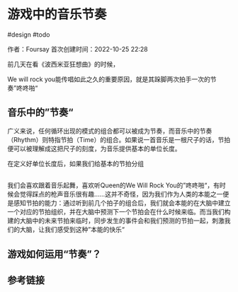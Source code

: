 # 游戏中的音乐节奏

 #design  #todo 
 
作者：Foursay
首次创建时间：2022-10-25 22:28


前几天在看《波西米亚狂想曲》的时候，

We will rock you能传唱如此之久的重要原因，就是其跺脚两次拍手一次的节奏”咚咚啪“



## 音乐中的”节奏“


广义来说，任何循环出现的模式的组合都可以被成为节奏，而音乐中的节奏（Rhythm）则特指节拍（Time）的组合。如果说一首音乐是一根尺子的话，节拍便可以被理解成这把尺子的刻度，为音乐提供基本的单位长度。

在定义好单位长度后，如果我们给基本的节拍分组




## 

我们会喜欢跟着音乐起舞，喜欢听Queen的We Will Rock You的”咚咚啪“，有时候会觉得踩点的枪声音乐很有趣……这并不奇怪，因为我们作为人类的本能之一便是感知节拍的能力：通过听到前几个拍子的组合后，我们就会本能的在大脑中建立一个对应的节拍组织，并在大脑中预测下一个节拍会在什么时候来临。而当我们构建的大脑中的未来节拍来临时，同步发生的事件会和我们预测的节拍一起，刺激我们的大脑，让我们感受到这种”本能的快乐“





## 游戏如何运用“节奏”？









## 参考链接